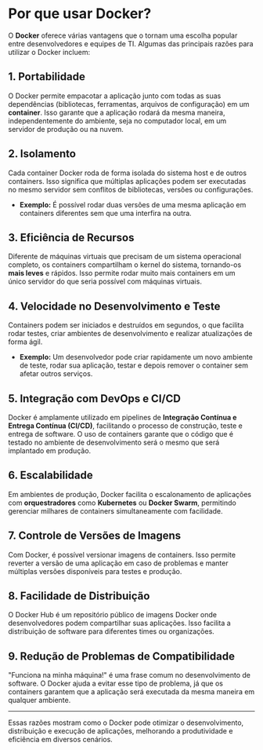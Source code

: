 # Por que usar Docker?

O **Docker** oferece várias vantagens que o tornam uma escolha popular entre desenvolvedores e equipes de TI. Algumas das principais razões para utilizar o Docker incluem:

## 1. Portabilidade
O Docker permite empacotar a aplicação junto com todas as suas dependências (bibliotecas, ferramentas, arquivos de configuração) em um **container**. Isso garante que a aplicação rodará da mesma maneira, independentemente do ambiente, seja no computador local, em um servidor de produção ou na nuvem.

## 2. Isolamento
Cada container Docker roda de forma isolada do sistema host e de outros containers. Isso significa que múltiplas aplicações podem ser executadas no mesmo servidor sem conflitos de bibliotecas, versões ou configurações. 

- **Exemplo:** É possível rodar duas versões de uma mesma aplicação em containers diferentes sem que uma interfira na outra.

## 3. Eficiência de Recursos
Diferente de máquinas virtuais que precisam de um sistema operacional completo, os containers compartilham o kernel do sistema, tornando-os **mais leves** e rápidos. Isso permite rodar muito mais containers em um único servidor do que seria possível com máquinas virtuais.

## 4. Velocidade no Desenvolvimento e Teste
Containers podem ser iniciados e destruídos em segundos, o que facilita rodar testes, criar ambientes de desenvolvimento e realizar atualizações de forma ágil.

- **Exemplo:** Um desenvolvedor pode criar rapidamente um novo ambiente de teste, rodar sua aplicação, testar e depois remover o container sem afetar outros serviços.

## 5. Integração com DevOps e CI/CD
Docker é amplamente utilizado em pipelines de **Integração Contínua e Entrega Contínua (CI/CD)**, facilitando o processo de construção, teste e entrega de software. O uso de containers garante que o código que é testado no ambiente de desenvolvimento será o mesmo que será implantado em produção.

## 6. Escalabilidade
Em ambientes de produção, Docker facilita o escalonamento de aplicações com **orquestradores** como **Kubernetes** ou **Docker Swarm**, permitindo gerenciar milhares de containers simultaneamente com facilidade.

## 7. Controle de Versões de Imagens
Com Docker, é possível versionar imagens de containers. Isso permite reverter a versão de uma aplicação em caso de problemas e manter múltiplas versões disponíveis para testes e produção.

## 8. Facilidade de Distribuição
O Docker Hub é um repositório público de imagens Docker onde desenvolvedores podem compartilhar suas aplicações. Isso facilita a distribuição de software para diferentes times ou organizações.

## 9. Redução de Problemas de Compatibilidade
"Funciona na minha máquina!" é uma frase comum no desenvolvimento de software. O Docker ajuda a evitar esse tipo de problema, já que os containers garantem que a aplicação será executada da mesma maneira em qualquer ambiente.

---

Essas razões mostram como o Docker pode otimizar o desenvolvimento, distribuição e execução de aplicações, melhorando a produtividade e eficiência em diversos cenários.
